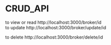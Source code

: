 # CRUD_API

to view or read
http://localhost:3000/broker/id  
to update
http://localhost:3000/broker/update/id

to delete
http://localhost:3000/broker/delete/id
